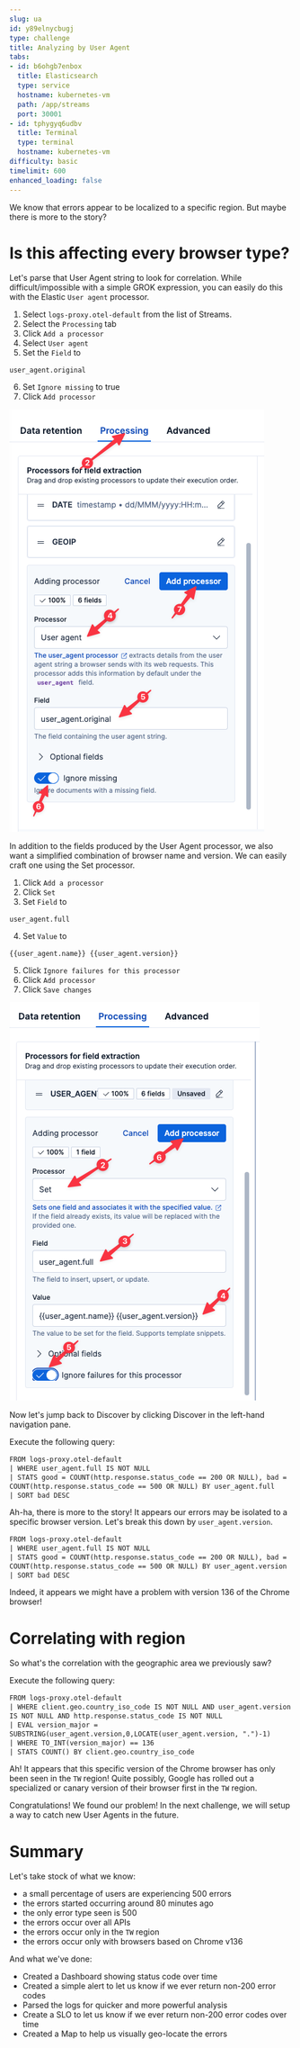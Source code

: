 ```yaml
---
slug: ua
id: y89elnycbugj
type: challenge
title: Analyzing by User Agent
tabs:
- id: b6ohgb7enbox
  title: Elasticsearch
  type: service
  hostname: kubernetes-vm
  path: /app/streams
  port: 30001
- id: tphygyq6udbv
  title: Terminal
  type: terminal
  hostname: kubernetes-vm
difficulty: basic
timelimit: 600
enhanced_loading: false
---
```

We know that errors appear to be localized to a specific region. But maybe there is more to the story?

# Is this affecting every browser type?

Let's parse that User Agent string to look for correlation. While difficult/impossible with a simple GROK expression, you can easily do this with the Elastic `User agent` processor.

1. Select `logs-proxy.otel-default` from the list of Streams.
2. Select the `Processing` tab
3. Click `Add a processor`
4. Select `User agent`
5. Set the `Field` to
  ```
  user_agent.original
  ```
6. Set `Ignore missing` to true
7. Click `Add processor`

![4_ua1.png](../assets/4_ua1.png)

In addition to the fields produced by the User Agent processor, we also want a simplified combination of browser name and version. We can easily craft one using the Set processor.

1. Click `Add a processor`
2. Click `Set`
3. Set `Field` to
  ```
  user_agent.full
  ```
4. Set `Value` to
  ```
  {{user_agent.name}} {{user_agent.version}}
  ```
5. Click `Ignore failures for this processor`
6. Click `Add processor`
7. Click `Save changes`

![4_ua2.png](../assets/4_ua2.png)

Now let's jump back to Discover by clicking Discover in the left-hand navigation pane.

Execute the following query:
```esql
FROM logs-proxy.otel-default
| WHERE user_agent.full IS NOT NULL
| STATS good = COUNT(http.response.status_code == 200 OR NULL), bad = COUNT(http.response.status_code == 500 OR NULL) BY user_agent.full
| SORT bad DESC
```

Ah-ha, there is more to the story! It appears our errors may be isolated to a specific browser version. Let's break this down by `user_agent.version`.

```esql
FROM logs-proxy.otel-default
| WHERE user_agent.full IS NOT NULL
| STATS good = COUNT(http.response.status_code == 200 OR NULL), bad = COUNT(http.response.status_code == 500 OR NULL) BY user_agent.version
| SORT bad DESC
```

Indeed, it appears we might have a problem with version 136 of the Chrome browser!

# Correlating with region

So what's the correlation with the geographic area we previously saw?

Execute the following query:
```esql
FROM logs-proxy.otel-default
| WHERE client.geo.country_iso_code IS NOT NULL AND user_agent.version IS NOT NULL AND http.response.status_code IS NOT NULL
| EVAL version_major = SUBSTRING(user_agent.version,0,LOCATE(user_agent.version, ".")-1)
| WHERE TO_INT(version_major) == 136
| STATS COUNT() BY client.geo.country_iso_code
```

Ah! It appears that this specific version of the Chrome browser has only been seen in the `TW` region! Quite possibly, Google has rolled out a specialized or canary version of their browser first in the `TW` region.

Congratulations! We found our problem! In the next challenge, we will setup a way to catch new User Agents in the future.

# Summary

Let's take stock of what we know:

* a small percentage of users are experiencing 500 errors
* the errors started occurring around 80 minutes ago
* the only error type seen is 500
* the errors occur over all APIs
* the errors occur only in the `TW` region
* the errors occur only with browsers based on Chrome v136

And what we've done:

* Created a Dashboard showing status code over time
* Created a simple alert to let us know if we ever return non-200 error codes
* Parsed the logs for quicker and more powerful analysis
* Create a SLO to let us know if we ever return non-200 error codes over time
* Created a Map to help us visually geo-locate the errors
